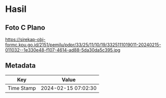 # Hasil

## Foto C Plano

https://sirekap-obj-formc.kpu.go.id/2151/pemilu/pdpr/33/25/11/10/19/3325111019011-20240215-011032--1e330e48-f107-4614-ad88-5da30da5c395.jpg


## Metadata

| Key        | Value               |
| ---------- | ------------------- |
| Time Stamp | 2024-02-15 07:02:30 |



